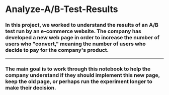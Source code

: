 # Analyze-A/B-Test-Results
### In this project, we worked to understand the results of an A/B test run by an e-commerce website. The company has developed a new web page in order to  increase the number of users who "convert," meaning the number of users who decide to pay for the company's product. 
****

### The main goal is to work through this notebook to help the company understand if they should implement this new page, keep the old page, or perhaps run the experiment longer to make their decision.
